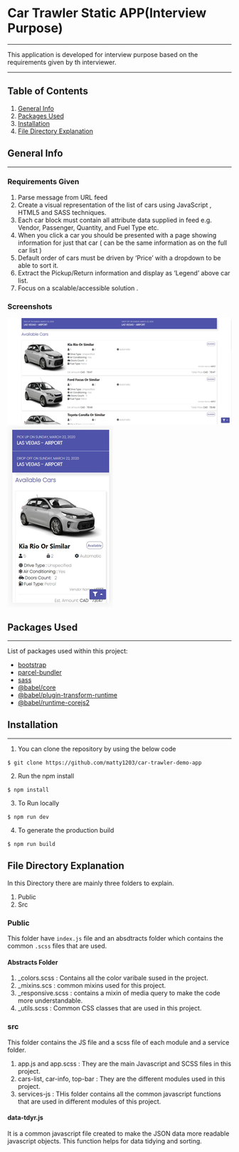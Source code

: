 # Car Trawler Static APP(Interview Purpose)
***
This application is developed for interview purpose based on the requirements given by th interviewer.

***

## Table of Contents
1. [General Info](#general-info)
2. [Packages Used](#packages-used)
3. [Installation](#installation)
4. [File Directory Explanation](#file-directory-explanation)

## General Info
***
### Requirements Given
1. Parse message from URL feed 
2. Create a visual representation of the list of cars using JavaScript , HTML5 and SASS techniques. 
3. Each car block must contain all attribute data supplied in feed e.g. Vendor, Passenger, Quantity, and Fuel Type etc. 
4. When you click a car you should be presented with a page showing information for just that car ( can be the same information as on the full car list ) 
5. Default order of cars must be driven by ‘Price’ with a dropdown to be able to sort it.
6. Extract the Pickup/Return information and display as ‘Legend’ above car list. 
7. Focus on a scalable/accessible solution .

### Screenshots
![Home Desktop View](/screenshots/home-desktop.png)
![Home Mobile View](/screenshots/home-mobile.png)

## Packages Used
***
List of packages used within this project:
* [bootstrap](https://getbootstrap.com/docs/5.0/getting-started/introduction/)
* [parcel-bundler](https://parceljs.org/getting_started.html)
* [sass](https://sass-lang.com/install)
* [@babel/core](https://babeljs.io/docs/en/babel-core)
* [@babel/plugin-transform-runtime](https://babeljs.io/docs/en/babel-plugin-transform-runtime)
* [@babel/runtime-corejs2](https://babeljs.io/docs/en/babel-runtime-corejs2)


## Installation
***
1. You can clone the repository by using the below code
```
$ git clone https://github.com/matty1203/car-trawler-demo-app
```

2. Run the npm install 
```
$ npm install
```

3. To Run locally
```
$ npm run dev
```

4. To generate the production build
```
$ npm run build
```

## File Directory Explanation

In this Directory there are mainly three folders to explain.
1. Public
2. Src

### Public
This folder have ```index.js``` file and an absdtracts folder which contains the common ```.scss``` files that are used.

#### Abstracts Folder
1. _colors.scss : Contains all the color varibale sused in the project.
2. _mixins.scs : common mixins used for this project.
3. _responsive.scss : contains a mixin of media query to make the code more understandable.
4. _utils.scss : Common CSS classes that are used in this project.

### src 
This folder contains the JS file and a scss file of each module and a service folder.
1. app.js and app.scss : They are the main Javascript and SCSS files in this project.
2. cars-list, car-info, top-bar : They are the different modules used in this project.
3. services-js : THis folder contains all the common javascript functions that are used in different modules of this project.

#### data-tdyr.js
It is a common javascript file created to make the JSON data more readable javascript objects. This function  helps for data tidying and sorting.


